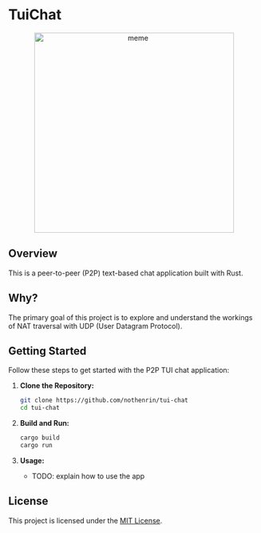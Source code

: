 # TuiChat
<p align="center">
   <img src="https://github.com/nothenrin/tui-chat/assets/23015763/f97dc8d3-d978-4bef-ad9a-94178c295ec0" alt="meme" height="400" />
</p>

## Overview

This is a peer-to-peer (P2P) text-based chat application built with Rust. 

## Why?

The primary goal of this project is to explore and understand the workings of NAT traversal with UDP (User Datagram Protocol).

## Getting Started

Follow these steps to get started with the P2P TUI chat application:

1. **Clone the Repository:**
   ```bash
   git clone https://github.com/nothenrin/tui-chat
   cd tui-chat
   ```

2. **Build and Run:**
   ```bash
   cargo build
   cargo run
   ```

3. **Usage:**
   - TODO: explain how to use the app

## License

This project is licensed under the [MIT License](LICENSE).
